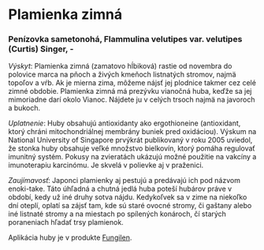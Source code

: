 Plamienka zimná
===============

### Penízovka sametonohá, Flammulina velutipes var. velutipes (Curtis) Singer, -

*Výskyt*: Plamienka zimná (zamatovo hĺbiková) rastie od novembra do polovice
marca na pňoch a živých kmeňoch listnatých stromov, najmä topoľov a vŕb. Ak je
mierna zima, môžeme nájsť jej plodnice takmer cez celé zimné obdobie. Plamienka
zimná má prezývku vianočná huba, keďže sa jej mimoriadne darí okolo Vianoc.
Nájdete ju v celých trsoch najmä na javoroch a bukoch.

*Uplatnenie*: Huby obsahujú antioxidanty ako ergothioneine (antioxidant, ktorý
chráni mitochondriálnej membrány buniek pred oxidáciou). Výskum na National
University of Singapore prvýkrát publikovaný v roku 2005 uviedol, že stonka huby
obsahuje veľké množstvo bielkovín, ktorý pomáha regulovať imunitný systém.
Pokusy na zvieratách ukázujú možné použitie na vakcíny a imunoterapiu karcinómu.
Je skvelá v polievke aj v praženici.

*Zaujímavosť*: Japonci plamienky aj pestujú a predávajú ich pod názvom
enoki-take. Táto úhľadná a chutná jedlá huba poteší hubárov práve v období, kedy
už iné druhy sotva nájdu. Kedykoľvek sa v zime na niekoľko dní oteplí, oplatí sa
zájsť tam, kde sú staré ovocné stromy, či gaštany alebo iné listnaté stromy a na
miestach po spílených konároch, čí starých poraneniach hľadať trsy plamienok.

Aplikácia huby je v produkte [Fungilen](/sip/elixiry/duhovy-fungilen).

